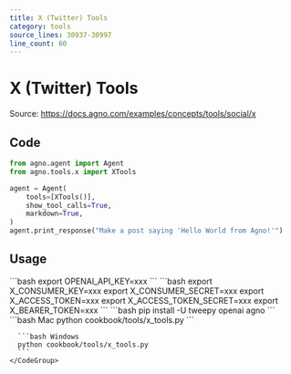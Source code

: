 ```yaml
---
title: X (Twitter) Tools
category: tools
source_lines: 30937-30997
line_count: 60
---
```


# X (Twitter) Tools
Source: https://docs.agno.com/examples/concepts/tools/social/x



## Code

```python cookbook/tools/x_tools.py
from agno.agent import Agent
from agno.tools.x import XTools

agent = Agent(
    tools=[XTools()],
    show_tool_calls=True,
    markdown=True,
)
agent.print_response("Make a post saying 'Hello World from Agno!'")
```

## Usage

<Steps>
  <Snippet file="create-venv-step.mdx" />

  <Step title="Set your API key">
    ```bash
    export OPENAI_API_KEY=xxx
    ```
  </Step>

  <Step title="Set your X credentials">
    ```bash
    export X_CONSUMER_KEY=xxx
    export X_CONSUMER_SECRET=xxx
    export X_ACCESS_TOKEN=xxx
    export X_ACCESS_TOKEN_SECRET=xxx
    export X_BEARER_TOKEN=xxx
    ```
  </Step>

  <Step title="Install libraries">
    ```bash
    pip install -U tweepy openai agno
    ```
  </Step>

  <Step title="Run Agent">
    <CodeGroup>
      ```bash Mac
      python cookbook/tools/x_tools.py
      ```

      ```bash Windows
      python cookbook/tools/x_tools.py
      ```
    </CodeGroup>
  </Step>
</Steps>


